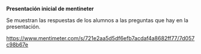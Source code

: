 **Presentación inicial de mentineter**

Se muestran las respuestas de los alumnos a las preguntas que hay en la presentación.

https://www.mentimeter.com/s/721e2aa5d5df6efb7acdaf4a8682ff77/7d057c98b67e
